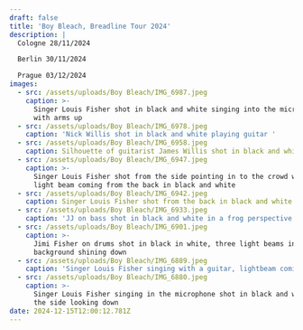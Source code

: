 ```yaml
---
draft: false
title: 'Boy Bleach, Breadline Tour 2024'
description: |
  Cologne 28/11/2024

  Berlin 30/11/2024

  Prague 03/12/2024
images:
  - src: /assets/uploads/Boy Bleach/IMG_6987.jpeg
    caption: >-
      Singer Louis Fisher shot in black and white singing into the microphone
      with arms up
  - src: /assets/uploads/Boy Bleach/IMG_6978.jpeg
    caption: 'Nick Willis shot in black and white playing guitar '
  - src: /assets/uploads/Boy Bleach/IMG_6958.jpeg
    caption: Silhouette of guitarist James Willis shot in black and white
  - src: /assets/uploads/Boy Bleach/IMG_6947.jpeg
    caption: >-
      Singer Louis Fisher shot from the side pointing in to the crowd with a
      light beam coming from the back in black and white
  - src: /assets/uploads/Boy Bleach/IMG_6942.jpeg
    caption: Singer Louis Fisher shot from the back in black and white
  - src: /assets/uploads/Boy Bleach/IMG_6933.jpeg
    caption: 'JJ on bass shot in black and white in a frog perspective '
  - src: /assets/uploads/Boy Bleach/IMG_6901.jpeg
    caption: >-
      Jimi Fisher on drums shot in black in white, three light beams in the
      background shining down
  - src: /assets/uploads/Boy Bleach/IMG_6889.jpeg
    caption: 'Singer Louis Fisher singing with a guitar, lightbeam coming from the back'
  - src: /assets/uploads/Boy Bleach/IMG_6880.jpeg
    caption: >-
      Singer Louis Fisher singing in the microphone shot in black and white from
      the side looking down
date: 2024-12-15T12:00:12.781Z
---
```


